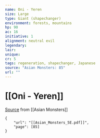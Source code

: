 ```yaml
---
name: Oni - Yeren
size: Large
type: Giant (shapechanger)
environment: forests, mountains
hp: 90
ac: 16
initiative: 1
alignment: neutral evil
legendary: 
lair: 
unique: 
cr: 5
tags: regeneration, shapechanger, Japanese
source: "Asian Monsters: 85"
url: ""
---
```

# [[Oni - Yeren]]

[Source](zotero://open-pdf/library/items/2YJ39RUI?page=85) from [[Asian Monsters]]

```pdf
{
	"url": "[[Asian_Monsters_5E.pdf]]",
	"page": [85]
}
```

